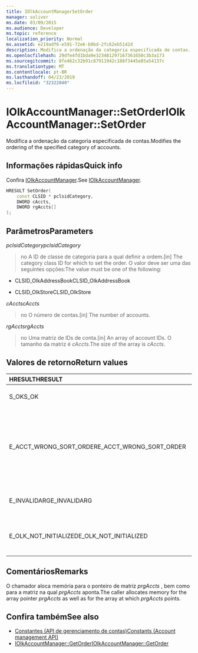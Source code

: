 ```yaml
---
title: IOlkAccountManagerSetOrder
manager: soliver
ms.date: 03/09/2015
ms.audience: Developer
ms.topic: reference
localization_priority: Normal
ms.assetid: e219adf6-e591-72e6-b9bd-2fc62eb5142d
description: Modifica a ordenação da categoria especificada de contas.
ms.openlocfilehash: 29dfe4fd1bda9e323481297167361650c3b3a173
ms.sourcegitcommit: 8fe462c32b91c87911942c188f3445e85a54137c
ms.translationtype: MT
ms.contentlocale: pt-BR
ms.lasthandoff: 04/23/2019
ms.locfileid: "32322040"
---
```

# <a name="iolkaccountmanagersetorder"></a><span data-ttu-id="b1806-103">IOlkAccountManager::SetOrder</span><span class="sxs-lookup"><span data-stu-id="b1806-103">IOlkAccountManager::SetOrder</span></span>

<span data-ttu-id="b1806-104">Modifica a ordenação da categoria especificada de contas.</span><span class="sxs-lookup"><span data-stu-id="b1806-104">Modifies the ordering of the specified category of accounts.</span></span>
  
## <a name="quick-info"></a><span data-ttu-id="b1806-105">Informações rápidas</span><span class="sxs-lookup"><span data-stu-id="b1806-105">Quick info</span></span>

<span data-ttu-id="b1806-106">Confira [IOlkAccountManager](iolkaccountmanager.md).</span><span class="sxs-lookup"><span data-stu-id="b1806-106">See [IOlkAccountManager](iolkaccountmanager.md).</span></span>
  
```cpp
HRESULT SetOrder(
    const CLSID * pclsidCategory,
    DWORD cAccts,
    DWORD rgAccts[]
);

```

## <a name="parameters"></a><span data-ttu-id="b1806-107">Parâmetros</span><span class="sxs-lookup"><span data-stu-id="b1806-107">Parameters</span></span>

<span data-ttu-id="b1806-108">_pclsidCategory_</span><span class="sxs-lookup"><span data-stu-id="b1806-108">_pclsidCategory_</span></span>
  
> <span data-ttu-id="b1806-109">no A ID de classe de categoria para a qual definir a ordem.</span><span class="sxs-lookup"><span data-stu-id="b1806-109">[in] The category class ID for which to set the order.</span></span> <span data-ttu-id="b1806-110">O valor deve ser uma das seguintes opções:</span><span class="sxs-lookup"><span data-stu-id="b1806-110">The value must be one of the following:</span></span>
    
   - <span data-ttu-id="b1806-111">CLSID_OlkAddressBook</span><span class="sxs-lookup"><span data-stu-id="b1806-111">CLSID_OlkAddressBook</span></span>
    
   - <span data-ttu-id="b1806-112">CLSID_OlkStore</span><span class="sxs-lookup"><span data-stu-id="b1806-112">CLSID_OlkStore</span></span>
    
<span data-ttu-id="b1806-113">_cAccts_</span><span class="sxs-lookup"><span data-stu-id="b1806-113">_cAccts_</span></span>
  
> <span data-ttu-id="b1806-114">no O número de contas.</span><span class="sxs-lookup"><span data-stu-id="b1806-114">[in] The number of accounts.</span></span>
    
<span data-ttu-id="b1806-115">_rgAccts_</span><span class="sxs-lookup"><span data-stu-id="b1806-115">_rgAccts_</span></span>
  
> <span data-ttu-id="b1806-116">no Uma matriz de IDs de conta.</span><span class="sxs-lookup"><span data-stu-id="b1806-116">[in] An array of account IDs.</span></span> <span data-ttu-id="b1806-117">O tamanho da matriz é _cAccts_.</span><span class="sxs-lookup"><span data-stu-id="b1806-117">The size of the array is  _cAccts_.</span></span>
    
## <a name="return-values"></a><span data-ttu-id="b1806-118">Valores de retorno</span><span class="sxs-lookup"><span data-stu-id="b1806-118">Return values</span></span>

|<span data-ttu-id="b1806-119">**HRESULT**</span><span class="sxs-lookup"><span data-stu-id="b1806-119">**HRESULT**</span></span>|<span data-ttu-id="b1806-120">**Descrição**</span><span class="sxs-lookup"><span data-stu-id="b1806-120">**Description**</span></span>|
|:-----|:-----|
|<span data-ttu-id="b1806-121">S_OK</span><span class="sxs-lookup"><span data-stu-id="b1806-121">S_OK</span></span>  <br/> |<span data-ttu-id="b1806-122">A chamada foi bem-sucedida.</span><span class="sxs-lookup"><span data-stu-id="b1806-122">The call succeeded.</span></span>  <br/> |
|<span data-ttu-id="b1806-123">E_ACCT_WRONG_SORT_ORDER</span><span class="sxs-lookup"><span data-stu-id="b1806-123">E_ACCT_WRONG_SORT_ORDER</span></span>  <br/> |<span data-ttu-id="b1806-124">A nova ordem de classificação tem um número diferente de contas da ordem de classificação antiga.</span><span class="sxs-lookup"><span data-stu-id="b1806-124">The new sort order has a different number of accounts than the old sort order.</span></span>  <br/> |
|<span data-ttu-id="b1806-125">E_INVALIDARG</span><span class="sxs-lookup"><span data-stu-id="b1806-125">E_INVALIDARG</span></span>  <br/> |<span data-ttu-id="b1806-126">Um ou mais argumentos são inválidos.</span><span class="sxs-lookup"><span data-stu-id="b1806-126">One or more arguments are invalid.</span></span>  <br/> |
|<span data-ttu-id="b1806-127">E_OLK_NOT_INITIALIZED</span><span class="sxs-lookup"><span data-stu-id="b1806-127">E_OLK_NOT_INITIALIZED</span></span>  <br/> |<span data-ttu-id="b1806-128">O gerente de contas não foi inicializado para uso.</span><span class="sxs-lookup"><span data-stu-id="b1806-128">The account manager has not been initialized for use.</span></span>  <br/> |
   
## <a name="remarks"></a><span data-ttu-id="b1806-129">Comentários</span><span class="sxs-lookup"><span data-stu-id="b1806-129">Remarks</span></span>

<span data-ttu-id="b1806-130">O chamador aloca memória para o ponteiro de matriz _prgAccts_ , bem como para a matriz na qual _prgAccts_ aponta.</span><span class="sxs-lookup"><span data-stu-id="b1806-130">The caller allocates memory for the array pointer  _prgAccts_ as well as for the array at which  _prgAccts_ points.</span></span> 
  
## <a name="see-also"></a><span data-ttu-id="b1806-131">Confira também</span><span class="sxs-lookup"><span data-stu-id="b1806-131">See also</span></span>

- [<span data-ttu-id="b1806-132">Constantes (API de gerenciamento de contas)</span><span class="sxs-lookup"><span data-stu-id="b1806-132">Constants (Account management API)</span></span>](constants-account-management-api.md)  
- [<span data-ttu-id="b1806-133">IOlkAccountManager::GetOrder</span><span class="sxs-lookup"><span data-stu-id="b1806-133">IOlkAccountManager::GetOrder</span></span>](iolkaccountmanager-getorder.md)

